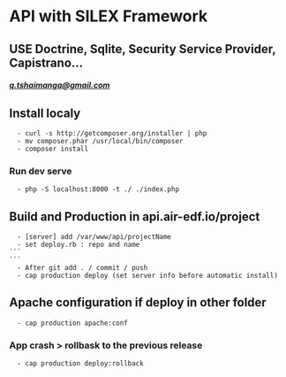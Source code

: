 # API with SILEX Framework

## USE Doctrine, Sqlite, Security Service Provider, Capistrano...
##### q.tshaimanga@gmail.com

## Install localy
````
  - curl -s http://getcomposer.org/installer | php
  - mv composer.phar /usr/local/bin/composer
  - composer install
````

### Run dev serve
````
  - php -S localhost:8000 -t ./ ./index.php
````

## Build and Production in api.air-edf.io/project
````
  - [server] add /var/www/api/projectName
  - set deploy.rb : repo and name
```
```
  - After git add . / commit / push
  - cap production deploy (set server info before automatic install)
````

## Apache configuration if deploy in other folder
````
  - cap production apache:conf  
````

### App crash > rollbask to the previous release
````
  - cap production deploy:rollback
````
